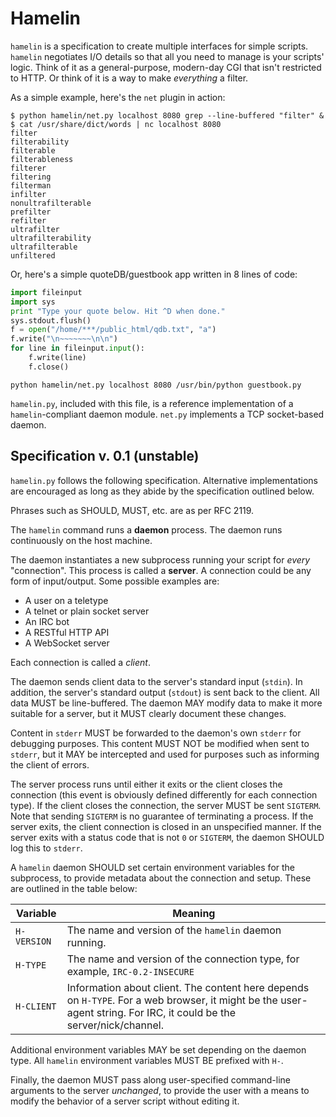 Hamelin
=======

`hamelin` is a specification to create multiple interfaces for simple scripts.
`hamelin` negotiates I/O details so that all you need to manage is your
scripts' logic. Think of it as a general-purpose, modern-day CGI that isn't
restricted to HTTP. Or think of it is a way to make *everything* a filter.

As a simple example, here's the `net` plugin in action:

    $ python hamelin/net.py localhost 8080 grep --line-buffered "filter" &
    $ cat /usr/share/dict/words | nc localhost 8080
    filter
    filterability
    filterable
    filterableness
    filterer
    filtering
    filterman
    infilter
    nonultrafilterable
    prefilter
    refilter
    ultrafilter
    ultrafilterability
    ultrafilterable
    unfiltered

Or, here's a simple quoteDB/guestbook app written in 8 lines of code:
```python
import fileinput
import sys
print "Type your quote below. Hit ^D when done."
sys.stdout.flush()
f = open("/home/***/public_html/qdb.txt", "a")
f.write("\n~~~~~~~\n\n")
for line in fileinput.input():
    f.write(line)
    f.close()
```

    python hamelin/net.py localhost 8080 /usr/bin/python guestbook.py

`hamelin.py`, included with this file, is a reference implementation of a
`hamelin`-compliant daemon module. `net.py` implements a TCP socket-based
daemon.

## Specification v. 0.1 (unstable)

`hamelin.py` follows the following specification. Alternative implementations
are encouraged as long as they abide by the specification outlined below.

Phrases such as SHOULD, MUST, etc. are as per RFC 2119.

The `hamelin` command runs a **daemon** process. The daemon runs continuously
on the host machine.

The daemon instantiates a new subprocess running your script for *every*
"connection". This process is called a **server**. A connection could be any
form of input/output. Some possible examples are:

- A user on a teletype
- A telnet or plain socket server
- An IRC bot
- A RESTful HTTP API
- A WebSocket server

Each connection is called a *client*.

The daemon sends client data to the server's standard input (`stdin`). In
addition, the server's standard output (`stdout`) is sent back to the client.
All data MUST be line-buffered. The daemon MAY modify data to make it more
suitable for a server, but it MUST clearly document these changes.

Content in `stderr` MUST be forwarded to the daemon's own `stderr` for
debugging purposes. This content MUST NOT be modified when sent to `stderr`,
but it MAY be intercepted and used for purposes such as informing the client of
errors.

The server process runs until either it exits or the client closes the
connection (this event is obviously defined differently for each connection
type). If the client closes the connection, the server MUST be sent `SIGTERM`.
Note that sending `SIGTERM` is no guarantee of terminating a process. If the
server exits, the client connection is closed in an unspecified manner.  If the
server exits with a status code that is not `0` or `SIGTERM`, the daemon SHOULD
log this to `stderr`.

A `hamelin` daemon SHOULD set certain environment variables for the subprocess,
to provide metadata about the connection and setup. These are outlined in the
table below:

| Variable    | Meaning |
| --------    | ------- |
| `H-VERSION` | The name and version of the `hamelin` daemon running.
| `H-TYPE`    | The name and version of the connection type, for example, `IRC-0.2-INSECURE` |
| `H-CLIENT`  | Information about client. The content here depends on `H-TYPE`. For a web browser, it might be the user-agent string. For IRC, it could be the server/nick/channel. |

Additional environment variables MAY be set depending on the daemon type. All
`hamelin` environment variables MUST BE prefixed with `H-`.

Finally, the daemon MUST pass along user-specified command-line arguments to
the server *unchanged*, to provide the user with a means to modify the behavior
of a server script without editing it.
